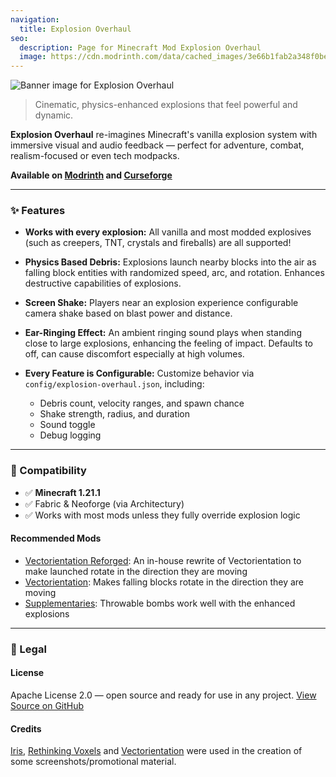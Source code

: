 ```yaml
---
navigation:
  title: Explosion Overhaul
seo:
  description: Page for Minecraft Mod Explosion Overhaul
  image: https://cdn.modrinth.com/data/cached_images/3e66b1fab2a348f0be24cfb2110b4f8fc28bceb9.png
---
```


![Banner image for Explosion Overhaul](https://cdn.modrinth.com/data/cached_images/3e66b1fab2a348f0be24cfb2110b4f8fc28bceb9.png)

> Cinematic, physics-enhanced explosions that feel powerful and dynamic.

**Explosion Overhaul** re-imagines Minecraft's vanilla explosion system with immersive visual and audio feedback — perfect for adventure, combat, realism-focused or even tech modpacks.

**Available on [Modrinth](https://modrinth.com/mod/vectorientation-reforged) and [Curseforge](https://www.curseforge.com/minecraft/mc-mods/explosion-overhaul)**

---

### ✨ Features

* **Works with every explosion:** All vanilla and most modded explosives (such as creepers, TNT, crystals and fireballs) are all supported! 

* **Physics Based Debris:**
  Explosions launch nearby blocks into the air as falling block entities with randomized speed, arc, and rotation. Enhances destructive capabilities of explosions.

* **Screen Shake:**
  Players near an explosion experience configurable camera shake based on blast power and distance.

* **Ear-Ringing Effect:**
  An ambient ringing sound plays when standing close to large explosions, enhancing the feeling of impact. Defaults to off, can cause discomfort especially at high volumes.

* **Every Feature is Configurable:**
  Customize behavior via `config/explosion-overhaul.json`, including:

    * Debris count, velocity ranges, and spawn chance
    * Shake strength, radius, and duration
    * Sound toggle
    * Debug logging

---

### 🔧 Compatibility

* ✅ **Minecraft 1.21.1**
* ✅ Fabric & Neoforge (via Architectury)
* ✅ Works with most mods unless they fully override explosion logic

#### Recommended Mods

* [Vectorientation Reforged](./vectorientation): An in-house rewrite of Vectorientation to make launched rotate in the direction they are moving
* [Vectorientation](https://modrinth.com/mod/vectorientation): Makes falling blocks rotate in the direction they are moving
* [Supplementaries](https://modrinth.com/mod/supplementaries): Throwable bombs work well with the enhanced explosions

---

### 📜 Legal

#### License

Apache License 2.0 — open source and ready for use in any project.
[View Source on GitHub](https://github.com/LuckyMcDev/ExplosionOverhaul)

#### Credits

[Iris](https://modrinth.com/mod/iris), [Rethinking Voxels](https://modrinth.com/shader/rethinking-voxels) and [Vectorientation](https://modrinth.com/mod/vectorientation) were used in the creation of some screenshots/promotional material.
